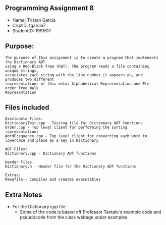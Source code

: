 ## Programming Assignment 8
* Name: Tristan Garcia
* CruzID: tgarcia7
* StudentID: 1991617

## Purpose:
    The purpose of this assignment is to create a program that implements the Dictionary ADT 
    using a Red-Black Tree (RBT). The program reads a file containing unique strings, 
    associates each string with the line number it appears on, and produces two different
    representations of this data: Alphabetical Representation and Pre-order Tree Walk
    Representation

## Files included
    Exectuable Files:
    DictionaryTest.cpp - Testing file for Dictionary ADT functions
    Order.cpp - Top level client for performing the sorting representations
    WordFrequency.cpp - Top level client for converting each word to lowercase and place as a key in Dictionary

    ADT Files:
    Dictionary.cpp - Dictionary ADT functions

    Header Files:
    Dictionary.h - Header file for the Dictionary ADT functions

    Extras:
    Makefile - Compiles and creates executables

## Extra Notes
* For the Dictionary.cpp file
    * Some of the code is based off Professor Tantalo's example code and 
    pseudocode from the class webage under examples



